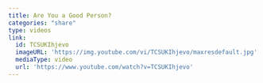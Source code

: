 ```yaml
---
title: Are You a Good Person?
categories: "share"
type: videos
link:
  id: TCSUKIhjevo
  imageURL: 'https://img.youtube.com/vi/TCSUKIhjevo/maxresdefault.jpg'
  mediaType: video
  url: 'https://www.youtube.com/watch?v=TCSUKIhjevo'
---
```

